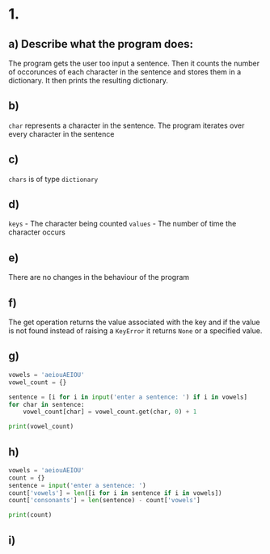 # 1.
## a) Describe what the program does:
The program gets the user too input a sentence.
Then it counts the number of occorunces of each character in the sentence and stores them in a dictionary.
It then prints the resulting dictionary.

## b) 
`char` represents a character in the sentence.
The program iterates over every character in the sentence

## c)
`chars` is of type `dictionary`

## d)
`keys` - The character being counted
`values` - The number of time the character occurs

## e)
There are no changes in the behaviour of the program

## f)
The get operation returns the value associated with the key and if the value is not found instead of raising a `KeyError` it returns `None` or a specified value.

## g)
```py
vowels = 'aeiouAEIOU'
vowel_count = {}

sentence = [i for i in input('enter a sentence: ') if i in vowels]
for char in sentence:
    vowel_count[char] = vowel_count.get(char, 0) + 1

print(vowel_count)
```

## h)
```py
vowels = 'aeiouAEIOU'
count = {}
sentence = input('enter a sentence: ')
count['vowels'] = len([i for i in sentence if i in vowels])
count['consonants'] = len(sentence) - count['vowels']

print(count)
```

## i)


